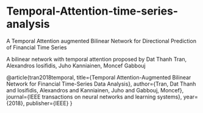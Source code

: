 # Temporal-Attention-time-series-analysis
A Temporal Attention augmented Bilinear Network for Directional Prediction of Financial Time Series

A bilinear network with temporal attention proposed by  Dat Thanh Tran, Alexandros Iosifidis, Juho Kanniainen, Moncef Gabbouj 


@article{tran2018temporal,
  title={Temporal Attention-Augmented Bilinear Network for Financial Time-Series Data Analysis},
  author={Tran, Dat Thanh and Iosifidis, Alexandros and Kanniainen, Juho and Gabbouj, Moncef},
  journal={IEEE transactions on neural networks and learning systems},
  year={2018},
  publisher={IEEE}
}
